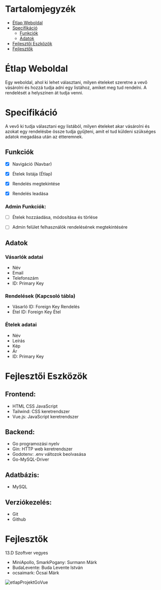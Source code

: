 # Tartalomjegyzék

-  [Étlap Weboldal](#Étlap)
-  [Specifikáció](#Specifikáció)
    -  [Funkciók](#Funkciók)
    -  [Adatok](#Adatok)
-  [Fejlesztői Eszközök](#Fejlesztői-Eszközök)
-  [Fejlesztők](#Fejlesztők)

<a id="Étlap"></a>

# Étlap Weboldal

Egy weboldal, ahol ki lehet választani, milyen ételeket szeretne a vevő vásárolni és hozzá tudja adni egy listához, amiket meg tud rendelni. A rendelését a helyszínen át tudja venni.


<a id="Specifikáció"></a>

# Specifikáció

A vevő ki tudja választani egy listából, milyen ételeket akar vásárolni és azokat egy rendelésbe össze tudja gyűjteni, amit el tud küldeni szükséges adatok megadása után az étteremnek.


<a id="Funkciók"></a>

## Funkciók

-   [X] Navigáció (Navbar)
-   [X] Ételek listája (Étlap)
-   [X] Rendelés megtekintése
-   [X] Rendelés leadása


### Admin Funkciók:

-   [ ] Ételek hozzáadása, módosítása és törlése
-   [ ] Admin felület felhasználók rendelésének megtekintésére


<a id="Adatok"></a>

## Adatok


### Vásarlók adatai

-   Név
-   Email
-   Telefonszám
-   ID: Primary Key


### Rendelések (Kapcsoló tábla)

-   Vásarló ID: Foreign Key Rendelés
-   Étel ID: Foreign Key Étel


### Ételek adatai

-   Név
-   Leírás
-   Kép
-   Ár
-   ID: Primary Key


<a id="Fejlesztői-Eszközök"></a>

# Fejlesztői Eszközök


## Frontend:

-   HTML CSS JavaScript
-   Tailwind: CSS keretrendszer
-   Vue.js: JavaScript keretrendszer


## Backend:

-   Go programozási nyelv
-   Gin: HTTP web keretrendszer
-   Godotenv: .env változok beolvasása
-   Go-MySQL-Driver

## Adatbázis:

-   MySQL


## Verziókezelés:

-   Git
-   Github


<a id="Fejlesztők"></a>

# Fejlesztők

13.D Szoftver vegyes

-   MiniApollo, SmarkPogany: Surmann Márk
-   BudaLevente: Buda Levente István
-   ocsaimark: Ócsai Márk

![etlapProjektGoVue](https://github.com/user-attachments/assets/7b4b702b-75de-49f6-824d-d1b6d5348dfc)


